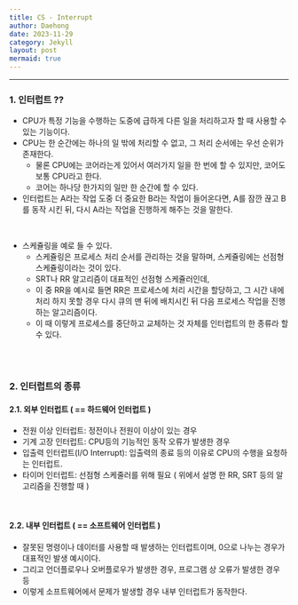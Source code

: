 ```yaml
---
title: CS - Interrupt
author: Daehong
date: 2023-11-29
category: Jekyll
layout: post
mermaid: true
---
```


<hr>

### 1. 인터럽트 ??
* CPU가 특정 기능을 수행하는 도중에 급하게 다른 일을 처리하고자 할 때 사용할 수 있는 기능이다.
* CPU는 한 순간에는 하나의 일 밖에 처리할 수 없고, 그 처리 순서에는 우선 순위가 존재한다.
	* 물론 CPU에는 코어라는게 있어서 여러가지 일을 한 번에 할 수 있지만, 코어도 보통 CPU라고 한다.
	* 코어는 하나당 한가지의 일만 한 순간에 할 수 있다.
* 인터럽트는 A라는 작업 도중 더 중요한 B라는 작업이 들어온다면, A를 잠깐 끊고 B를 동작 시킨 뒤, 다시 A라는 작업을 진행하게 해주는 것을 말한다.

<br>

* 스케쥴링을 예로 들 수 있다.
	* 스케쥴링은 프로세스 처리 순서를 관리하는 것을 말하며, 스케쥴링에는 선점형 스케쥴링이라는 것이 있다.
	* SRT나 RR 알고리즘이 대표적인 선점형 스케쥴러인데,
	* 이 중 RR을 예시로 들면 RR은 프로세스에 처리 시간을 할당하고, 그 시간 내에 처리 하지 못할 경우 다시 큐의 맨 뒤에 배치시킨 뒤 다음 프로세스 작업을 진행하는 알고리즘이다.
	* 이 때 이렇게 프로세스를 중단하고 교체하는 것 자체를 인터럽트의 한 종류라 할 수 있다.

<br>
<br>

### 2. 인터럽트의 종류
#### 2.1. 외부 인터럽트 ( == 하드웨어 인터럽트 )
* 전원 이상 인터럽트: 정전이나 전원이 이상이 있는 경우
* 기계 고장 인터럽트: CPU등의 기능적인 동작 오류가 발생한 경우
* 입출력 인터럽트(I/O Interrupt): 입출력의 종료 등의 이유로 CPU의 수행을 요청하는 인터럽트.
* 타이머 인터럽트: 선점형 스케줄러를 위해 필요 ( 위에서 설명 한 RR, SRT 등의 알고리즘을 진행할 때 )

<br>

#### 2.2. 내부 인터럽트 ( == 소프트웨어 인터럽트 )
* 잘못된 명령이나 데이터를 사용할 때 발생하는 인터럽트이며, 0으로 나누는 경우가 대표적인 발생 예시이다.
* 그리고 언더플로우나 오버플로우가 발생한 경우, 프로그램 상 오류가 발생한 경우 등
* 이렇게 소프트웨어에서 문제가 발생할 경우 내부 인터럽트가 동작한다.


<br>
<br>
<br>
<br>
<br>